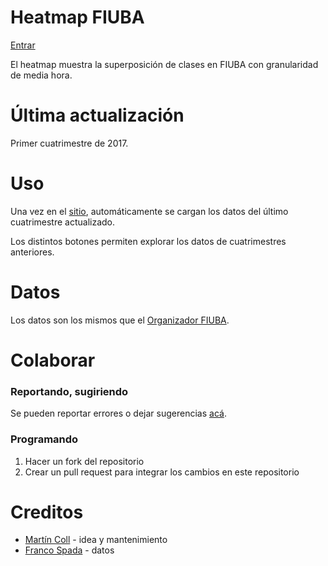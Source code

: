 # Heatmap FIUBA

[Entrar](https://lugfi.github.io/heatmap-fiuba/)

El heatmap muestra la superposición de clases en FIUBA con granularidad de media hora.

# Última actualización

Primer cuatrimestre de 2017.

# Uso

Una vez en el [sitio](https://lugfi.github.io/heatmap-fiuba/), automáticamente se cargan los datos del último cuatrimestre actualizado.

Los distintos botones permiten explorar los datos de cuatrimestres anteriores.

# Datos

Los datos son los mismos que el [Organizador FIUBA](https://github.com/lugfi/organizador-fiuba).

# Colaborar

### Reportando, sugiriendo

Se pueden reportar errores o dejar sugerencias [acá](https://github.com/lugfi/heatmap-fiuba/issues/new).

### Programando

1. Hacer un fork del repositorio
1. Crear un pull request para integrar los cambios en este repositorio

# Creditos

- [Martín Coll](https://github.com/tinchou) - idea y mantenimiento
- [Franco Spada](https://github.com/francoSpada) - datos
